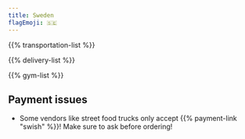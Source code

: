 ```yaml
---
title: Sweden
flagEmoji: 🇸🇪
---
```


{{% transportation-list %}}

{{% delivery-list %}}

{{% gym-list %}}

## Payment issues
- Some vendors like street food trucks only accept {{% payment-link "swish" %}}! Make sure to ask before ordering!
